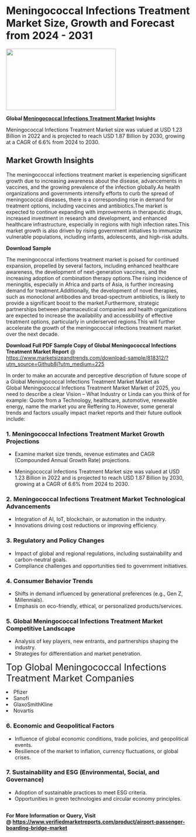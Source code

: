 <H1>Meningococcal Infections Treatment Market Size, Growth and Forecast from 2024 - 2031</H1><img class="aligncenter size-medium wp-image-584254" src="https://thirdeyenews.in/wp-content/uploads/2024/09/Global-Market-Research-300x168.jpeg" alt="" width="300" height="168" /><p><strong>Global&nbsp;<a href="https://www.marketsizeandtrends.com/download-sample/818312/?utm_source=Github8j?utm_medium=225">Meningococcal Infections Treatment Market</a> Insights</strong></p><p>Meningococcal Infections Treatment Market size was valued at USD 1.23 Billion in 2022 and is projected to reach USD 1.87 Billion by 2030, growing at a CAGR of 6.6% from 2024 to 2030.</p><p><h2>Market Growth Insights</h2> <p>The meningococcal infections treatment market is experiencing significant growth due to increasing awareness about the disease, advancements in vaccines, and the growing prevalence of the infection globally.As health organizations and governments intensify efforts to curb the spread of meningococcal diseases, there is a corresponding rise in demand for treatment options, including vaccines and antibiotics.The market is expected to continue expanding with improvements in therapeutic drugs, increased investment in research and development, and enhanced healthcare infrastructure, especially in regions with high infection rates.This market growth is also driven by rising government initiatives to immunize vulnerable populations, including infants, adolescents, and high-risk adults.</p> <p><strong>Download Sample</strong></p> <p>The meningococcal infections treatment market is poised for continued expansion, propelled by several factors, including enhanced healthcare awareness, the development of next-generation vaccines, and the increasing adoption of combination therapy options.The rising incidence of meningitis, especially in Africa and parts of Asia, is further increasing demand for treatment.Additionally, the development of novel therapies, such as monoclonal antibodies and broad-spectrum antibiotics, is likely to provide a significant boost to the market.Furthermore, strategic partnerships between pharmaceutical companies and health organizations are expected to increase the availability and accessibility of effective treatment options, particularly in underserved regions.This will further accelerate the growth of the meningococcal infections treatment market over the next decade.</p> <p><span class=""><strong>Download Full PDF Sample Copy of Global Meningococcal Infections Treatment Market Report</strong> @ <a href="https://www.marketsizeandtrends.com/download-sample/818312/?utm_source=Github8j?utm_medium=225" target="_blank">https://www.marketsizeandtrends.com/download-sample/818312/?utm_source=Github8j?utm_medium=225</a></span></p><p>In order to make an accurate and perceptive description of future scope of a Global&nbsp;Meningococcal Infections Treatment Market Market as Global&nbsp;Meningococcal Infections Treatment Market Market of 2025, you need to describe a clear Vision &ndash; What Industry or Linda can you think of for example: Quote from a Technology, healthcare, automotive, renewable energy, name the market you are Reffering to.However, some general trends and factors usually impact market reports and their future outlook include:</p><h3>1.&nbsp;<strong>Meningococcal Infections Treatment Market Growth Projections</strong></h3><ul><li>Examine market size trends, revenue estimates and CAGR (Compounded Annual Growth Rate) projections.</li><li><p>Meningococcal Infections Treatment Market size was valued at USD 1.23 Billion in 2022 and is projected to reach USD 1.87 Billion by 2030, growing at a CAGR of 6.6% from 2024 to 2030.</p></li></ul><h3>2.&nbsp;<strong>Meningococcal Infections Treatment Market Technological Advancements</strong></h3><ul><li>Integration of AI, IoT, blockchain, or automation in the industry.</li><li>Innovations driving cost reductions or improving efficiency.</li></ul><h3>3.&nbsp;<strong>Regulatory and Policy Changes</strong></h3><ul><li>Impact of global and regional regulations, including sustainability and carbon-neutral goals.</li><li>Compliance challenges and opportunities tied to government initiatives.</li></ul><h3>4.&nbsp;<strong>Consumer Behavior Trends</strong></h3><ul><li>Shifts in demand influenced by generational preferences (e.g., Gen Z, Millennials).</li><li>Emphasis on eco-friendly, ethical, or personalized products/services.</li></ul><h3>5.&nbsp;<strong>Global Meningococcal Infections Treatment Market Competitive Landscape</strong></h3><ul><li>Analysis of key players, new entrants, and partnerships shaping the industry.</li><li>Strategies for differentiation and market penetration.</li></ul><p data-pm-slice="1 1 []"><span style="color: inherit; font-family: inherit; font-size: 25px;">Top Global Meningococcal Infections Treatment Market Companies</span></p><div class="" data-test-id=""><p><li>Pfizer</li><li> Sanofi</li><li> GlaxoSmithKline</li><li> Novartis</li></p></div><h3>6.&nbsp;<strong>Economic and Geopolitical Factors</strong></h3><ul><li>Influence of global economic conditions, trade policies, and geopolitical events.</li><li>Resilience of the market to inflation, currency fluctuations, or global crises.</li></ul><h3>7.&nbsp;<strong>Sustainability and ESG (Environmental, Social, and Governance)</strong></h3><ul><li>Adoption of sustainable practices to meet ESG criteria.</li><li>Opportunities in green technologies and circular economy principles.</li></ul><h2><strong style="font-size: 14px;">For More Information or Query, Visit @&nbsp;</strong><a style="background-color: #ffffff; font-size: 14px;" href="https://www.marketsizeandtrends.com/report/meningococcal-infections-treatment-market/" target="_blank">https://www.verifiedmarketreports.com/product/airport-passenger-boarding-bridge-market</a></h2>